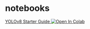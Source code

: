 # notebooks
<a target="_blank" href="https://colab.research.google.com/github/wiserli/notebooks/tree/main/notebooks/YOLOV8starterGuide.ipynb"> YOLOv8 Starter Guide
  <img src="https://colab.research.google.com/assets/colab-badge.svg" alt="Open In Colab"/>
</a>

